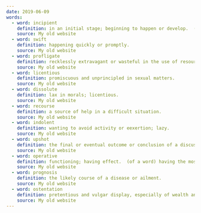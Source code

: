 ```yaml
---
date: 2019-06-09
words:
  - word: incipient
    definition: in an initial stage; beginning to happen or develop.  (of a person) developing into a specified type or role. 
    source: My old website
  - word: swift
    definition: happening quickly or promptly. 
    source: My old website
  - word: profligate
    definition: recklessly extravagant or wasteful in the use of resources. 
    source: My old website
  - word: licentious
    definition: promiscuous and unprincipled in sexual matters.
    source: My old website
  - word: dissolute
    definition: lax in morals; licentious.
    source: My old website
  - word: recourse
    definition: a source of help in a difficult situation.
    source: My old website
  - word: indolent
    definition: wanting to avoid activity or eexertion; lazy. 
    source: My old website
  - word: upshot
    definition: the final or eventual outcome or conclusion of a discussion, action, or series of events. 
    source: My old website
  - word: operative
    definition: functioning; having effect.  (of a word) having the most relevance or significance in a phrase or sentence. 
    source: My old website
  - word: prognosis
    definition: the likely course of a disease or ailment. 
    source: My old website
  - word: ostentation
    definition: pretentious and vulgar display, especially of wealth and luxury, intended to impress or attract notice.
    source: My old website
---
```

